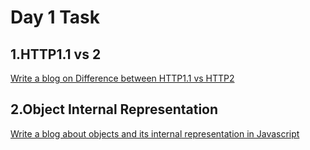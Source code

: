 # Day 1 Task

## **1.HTTP1.1 vs 2**
[Write a blog on Difference between HTTP1.1 vs HTTP2](https://docs.google.com/document/d/1BHVzA4t5j7ljRhO1N3qr-0RrY8FUyqvM4zCgYh856Js/edit?usp=sharing)       

## **2.Object Internal Representation**
[Write a blog about objects and its internal representation in Javascript](https://docs.google.com/document/d/1XljwB4yTMxURr9--UxugRs-E6rhn1oJxYF2YpBU9aR4/edit?usp=sharing)